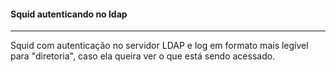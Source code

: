 #### Squid autenticando no ldap
-----
Squid com autenticação no servidor LDAP e log em formato mais legível para "diretoria", caso ela queira ver o que está sendo acessado.
